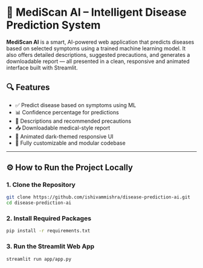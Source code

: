 # 🧠 MediScan AI – Intelligent Disease Prediction System

**MediScan AI** is a smart, AI-powered web application that predicts diseases based on selected symptoms using a trained machine learning model. It also offers detailed descriptions, suggested precautions, and generates a downloadable report — all presented in a clean, responsive and animated interface built with Streamlit.



## 🔍 Features

- ✅ Predict disease based on symptoms using ML
- 📊 Confidence percentage for predictions
- 📄 Descriptions and recommended precautions
- 📥 Downloadable medical-style report
- 🎨 Animated dark-themed responsive UI
- 🚀 Fully customizable and modular codebase

---
## ⚙️ How to Run the Project Locally
### 1. Clone the Repository
```bash
git clone https://github.com/ishivammishra/disease-prediction-ai.git
cd disease-prediction-ai
```
### 2. Install Required Packages
```bash
pip install -r requirements.txt
```
### 3. Run the Streamlit Web App
```bash
streamlit run app/app.py
```

